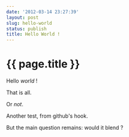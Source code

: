 ```yaml
---
date: '2012-03-14 23:27:39'
layout: post
slug: hello-world
status: publish
title: Hello World !
---
```


{{ page.title }}
================

Hello _world_ !

That is all.

Or *not*.

Another test, from github's hook.

But the main question remains: would it blend ?